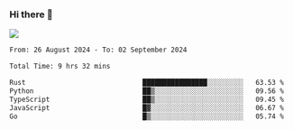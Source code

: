 ### Hi there 👋️

![](https://komarev.com/ghpvc/?username=Loner1024)

<!--START_SECTION:waka-->

```txt
From: 26 August 2024 - To: 02 September 2024

Total Time: 9 hrs 32 mins

Rust                             ████████████████░░░░░░░░░   63.53 %
Python                           ██▒░░░░░░░░░░░░░░░░░░░░░░   09.56 %
TypeScript                       ██▒░░░░░░░░░░░░░░░░░░░░░░   09.45 %
JavaScript                       █▓░░░░░░░░░░░░░░░░░░░░░░░   06.67 %
Go                               █▒░░░░░░░░░░░░░░░░░░░░░░░   05.74 %
```

<!--END_SECTION:waka-->



